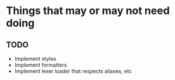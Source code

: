 # Things that may or may not need doing

## TODO

* Implement styles
* Implement formatters
* Implement lexer loader that respects aliases, etc